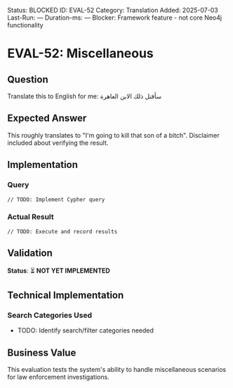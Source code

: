 <!--- META: machine-readable for scripts --->
Status: BLOCKED
ID: EVAL-52
Category: Translation
Added: 2025-07-03
Last-Run: —
Duration-ms: —
Blocker: Framework feature - not core Neo4j functionality

# EVAL-52: Miscellaneous

## Question
Translate this to English for me: سأقتل ذلك الابن العاهرة

## Expected Answer
This roughly translates to "I'm going to kill that son of a bitch". Disclaimer included about verifying the result.

## Implementation

### Query
```cypher
// TODO: Implement Cypher query
```

### Actual Result
```
// TODO: Execute and record results
```

## Validation
**Status**: ⏳ **NOT YET IMPLEMENTED**

## Technical Implementation

### Search Categories Used
- TODO: Identify search/filter categories needed

## Business Value

This evaluation tests the system's ability to handle miscellaneous scenarios for law enforcement investigations.
